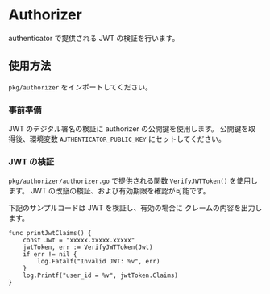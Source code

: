 # Authorizer
authenticator で提供される JWT の検証を行います。

## 使用方法
`pkg/authorizer` をインポートしてください。

### 事前準備
JWT のデジタル署名の検証に authorizer の公開鍵を使用します。
公開鍵を取得後、環境変数 `AUTHENTICATOR_PUBLIC_KEY` にセットしてください。

### JWT の検証
`pkg/authorizer/authorizer.go` で提供される関数 `VerifyJWTToken()` を使用します。
JWT の改竄の検証、および有効期限を確認が可能です。

下記のサンプルコードは JWT を検証し、有効の場合に クレームの内容を出力します。
```example
func printJwtClaims() {
	const Jwt = "xxxxx.xxxxx.xxxxx"
	jwtToken, err := VerifyJWTToken(Jwt)
	if err != nil {
		log.Fatalf("Invalid JWT: %v", err)
	}
	log.Printf("user_id = %v", jwtToken.Claims)
}
```
